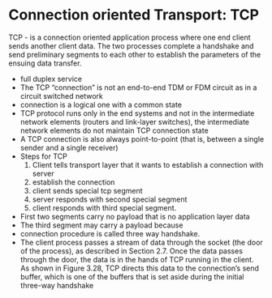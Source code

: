 # Connection oriented Transport: TCP

TCP - is a connection oriented application process where one end client sends another client data. The two processes complete a handshake and send preliminary segments to each other to establish the parameters of the ensuing data transfer.   
- full duplex service
- The TCP “connection” is not an end-to-end TDM or FDM circuit as in a circuit switched network
- connection is a logical one with a common state
- TCP protocol runs only in the end systems and not in the intermediate network elements (routers and link-layer switches), the intermediate network elements do not maintain TCP connection state
- A TCP connection is also always point-to-point (that is, between a single sender and a single receiver)
- Steps for TCP
	1. Client tells transport layer that it wants to establish a connection with server
	2. establish the connection 
	3. client sends special tcp segment
	4. server responds with second special segment
	5. client responds with third special segment.
- First two segments carry no payload that is no application layer data
- The third segment may carry a payload because 
- connection procedure is called three way handshake.
- The client process passes a stream of data through the socket (the door of the process), as described in Section 2.7. Once the data passes through the door, the data is in the hands of TCP running in the client. As shown in Figure 3.28, TCP directs this data to the connection’s send buffer, which is one of the buffers that is set aside during the initial three-way handshake
